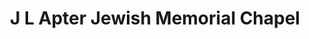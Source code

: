 ---
title: "J L Apter Jewish Memorial Chapel"
url: /cedar-grove/j-l-apter-jewish-memorial-chapel/
shop: Bestattungen
---